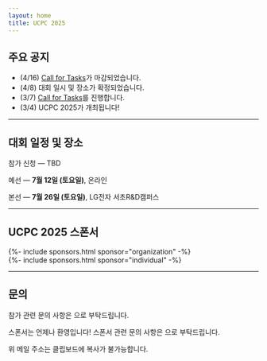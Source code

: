 ```yaml
---
layout: home
title: UCPC 2025
---
```


## 주요 공지

- (4/16) [Call for Tasks](https://2025.ucpc.me/tasks/)가 마감되었습니다.
- (4/8) 대회 일시 및 장소가 확정되었습니다.
- (3/7) [Call for Tasks](https://2025.ucpc.me/tasks/)를 진행합니다.
- (3/4) UCPC 2025가 개최됩니다!

---

## 대회 일정 및 장소

참가 신청 — TBD

예선 — **7월 12일 (토요일)**, 온라인

본선 — **7월 26일 (토요일)**, LG전자 서초R&D캠퍼스

---

## UCPC 2025 스폰서

<div class="logoWrapper">
  {%- include sponsors.html sponsor="organization" -%}
</div>
<div class="logoWrapper">
  {%- include sponsors.html sponsor="individual" -%}
</div>

---

## 문의

참가 관련 문의 사항은 <a href="#" class="mail-address" data-name="contact" data-domain="ucpc" data-tld="me" onclick="window.location.href = 'mailto:' + this.dataset.name + '@' + this.dataset.domain + '.' + this.dataset.tld"></a>으로 부탁드립니다.

스폰서는 언제나 환영입니다! 스폰서 관련 문의 사항은 <a href="#" class="mail-address" data-name="sponsor" data-domain="ucpc" data-tld="me" onclick="window.location.href = 'mailto:' + this.dataset.name + '@' + this.dataset.domain + '.' + this.dataset.tld"></a>으로 부탁드립니다.

위 메일 주소는 클립보드에 복사가 불가능합니다.
